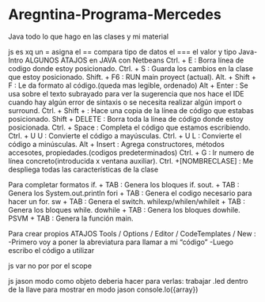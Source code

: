 # Aregntina-Programa-Mercedes
Java
todo lo que hago en las clases y mi material


js 
es xq un = asigna el == compara tipo de datos el === el valor y tipo
Java-Intro
ALGUNOS ATAJOS en JAVA con Netbeans
Ctrl. + E : Borra línea de codigo donde estoy posicionado.
Ctrl. + S : Guarda los cambios en la clase que estoy posicionado.
Shift. + F6 : RUN main proyect (actual).
Alt. + Shift + F : Le da formato al código.(queda mas legible, ordenado)
Alt + Enter : Se usa sobre el texto subrayado para ver la sugerencia que nos hace el IDE cuando hay
algún error de sintaxis o se necesita realizar algún import o surround.
Ctrl. + Shift + : Hace una copia de la línea de código que estabas posicionado.
Shift + DELETE : Borra toda la línea de código donde estoy posicionada.
Ctrl. + Space : Completa el código que estamos escribiendo.
Ctrl. + U U : Convierte el código a mayúsculas.
Ctrl. + U L : Convierte el código a minúsculas.
Alt + Insert : Agrega constructores, métodos accesotes, propiedades.(codigos predeterminados)
Ctrl. + G : Ir numero de línea concreto(introducida x ventana auxiliar).
Ctrl. +[NOMBRECLASE] : Me despliega todas las características de la clase

Para completar formatos
if. + TAB : Genera los bloques if.
sout. + TAB : Genera los System.out.println
fori + TAB : Genera el codigo necesario para hacer un for.
sw + TAB : Genera el switch.
whilexp/whilen/whileit + TAB : Genera los bloques while.
dowhile + TAB : Genera los bloques dowhile.
PSVM + TAB : Genera la función main.

Para crear propios ATAJOS
Tools / Options / Editor / CodeTemplates / New :
-Primero voy a poner la abreviatura para llamar a mi “código”
-Luego escribo el código a utilizar

js var no por por el scope

js jason modo como objeto
deberia hacer para verlas: 
trabajar .led dentro de la llave para mostrar en modo jason
console.lo({array})




